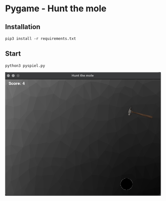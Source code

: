 # Pygame - Hunt the mole

## Installation
<pre><code>pip3 install -r requirements.txt</code></pre>

## Start
<pre><code>python3 pyspiel.py</code></pre>

![Hunt the mole screenshot](https://github.com/BorisDvn/pygame/blob/main/huntthemole.png "Hunt the mole screenshot")
